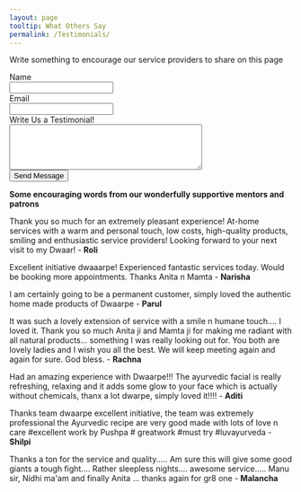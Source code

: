 ```yaml
---
layout: page
tooltip: What Others Say
permalink: /Testimonials/
---
```

<p>Write something to encourage our service providers to share on this page</p>
<form action="https://formspree.io/mklauria@gmail.com"
      method="POST">
    Name<br> <input type="text" name="name"> <br>
    Email<br> <input type="text" name="email"><br>
    Write Us a Testimonial!<br> <textarea name="message" cols="40" rows="5"></textarea>
    <input type="hidden" name="_next" value="/Testimonials/"><br>
    <input type="submit" value="Send Message">
</form>
<p><b>Some encouraging words from our wonderfully supportive mentors and patrons </b></p>
<p>Thank you so much for an extremely pleasant experience! At-home services 
with a warm and personal touch, low costs, high-quality products, smiling and 
enthusiastic service providers! Looking forward to your next visit to my Dwaar! 
- <b>Roli </b></p>
<p>Excellent initiative dwaaarpe! Experienced fantastic services today. Would 
be booking more appointments. Thanks Anita n Mamta
- <b>Narisha </b></p>
<p>I am certainly going to be a permanent customer, simply loved the authentic 
home made products of Dwaarpe 
- <b>Parul </b></p>
<p>It was such a lovely extension of service with a smile n humane touch.... 
I loved it. Thank you so much Anita ji and Mamta ji for making me radiant with 
all natural products... something I was really looking out for. You both are 
lovely ladies and I wish you all the best. We will keep meeting again and 
again for sure. God bless. 
- <b>Rachna </b></p>
<p>Had an amazing experience with Dwaarpe!!! The ayurvedic facial is really 
refreshing, relaxing and it adds some glow to your face which is actually 
without chemicals, thanx a lot dwarpe, simply loved it!!!! 
- <b>Aditi </b></p>
<p>Thanks team dwaarpe excellent initiative, the team was extremely professional 
the Ayurvedic recipe are very good made with lots of love n care #excellent work 
by Pushpa # greatwork #must try #luvayurveda 
- <b>Shilpi </b></p>

<p>Thanks a ton for the service and quality..... Am sure this will give some good giants a tough fight.... Rather sleepless nights.... awesome service..... Manu sir, Nidhi ma'am and finally Anita ... thanks again for gr8 one - <b> Malancha</b></p>
